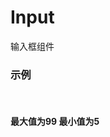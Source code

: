 # Input

输入框组件

### 示例

<script>
export default {
  data() {
    return {
      value: 2
    }
  }
}
</script>
<br/>

<h4>最大值为99 最小值为5</h4>  
<br/>

<aw-input v-model.number="value"  :max="99" :min="5" clearable placeholder="请输入数量"></aw-input>

